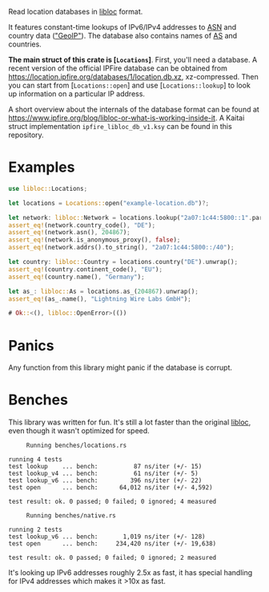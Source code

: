 Read location databases in [libloc] format.

It features constant-time lookups of IPv6/IPv4 addresses to [ASN] and country
data (["GeoIP"]). The database also contains names of [AS] and countries.

**The main struct of this crate is [`Locations`]**. First, you'll need a
database. A recent version of the official IPFire database can be obtained from
<https://location.ipfire.org/databases/1/location.db.xz>, xz-compressed. Then
you can start from [`Locations::open`] and use [`Locations::lookup`] to look up
information on a particular IP address.

A short overview about the internals of the database format can be found at
<https://www.ipfire.org/blog/libloc-or-what-is-working-inside-it>. A Kaitai
struct implementation `ipfire_libloc_db_v1.ksy` can be found in this
repository.

# Examples

```rust
use libloc::Locations;

let locations = Locations::open("example-location.db")?;

let network: libloc::Network = locations.lookup("2a07:1c44:5800::1".parse().unwrap()).unwrap();
assert_eq!(network.country_code(), "DE");
assert_eq!(network.asn(), 204867);
assert_eq!(network.is_anonymous_proxy(), false);
assert_eq!(network.addrs().to_string(), "2a07:1c44:5800::/40");

let country: libloc::Country = locations.country("DE").unwrap();
assert_eq!(country.continent_code(), "EU");
assert_eq!(country.name(), "Germany");

let as_: libloc::As = locations.as_(204867).unwrap();
assert_eq!(as_.name(), "Lightning Wire Labs GmbH");

# Ok::<(), libloc::OpenError>(())
```

# Panics

Any function from this library might panic if the database is corrupt.

# Benches

This library was written for fun. It's still a lot faster than the original
[libloc], even though it wasn't optimized for speed.

```text
     Running benches/locations.rs

running 4 tests
test lookup    ... bench:          87 ns/iter (+/- 15)
test lookup_v4 ... bench:          61 ns/iter (+/- 5)
test lookup_v6 ... bench:         396 ns/iter (+/- 22)
test open      ... bench:      64,012 ns/iter (+/- 4,592)

test result: ok. 0 passed; 0 failed; 0 ignored; 4 measured

     Running benches/native.rs

running 2 tests
test lookup_v6 ... bench:       1,019 ns/iter (+/- 128)
test open      ... bench:     234,420 ns/iter (+/- 19,638)

test result: ok. 0 passed; 0 failed; 0 ignored; 2 measured
```

It's looking up IPv6 addresses roughly 2.5x as fast, it has special handling
for IPv4 addresses which makes it >10x as fast.


["GeoIP"]: https://en.wikipedia.org/wiki/Internet_geolocation
[ASN]: https://en.wikipedia.org/wiki/Autonomous_system_(Internet)
[AS]: https://en.wikipedia.org/wiki/Autonomous_system_(Internet)
[libloc]: https://www.ipfire.org/projects/location/
